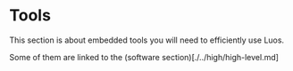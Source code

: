 # Tools

This section is about embedded tools you will need to efficiently use Luos.

Some of them are linked to the (software section)[./../high/high-level.md]

